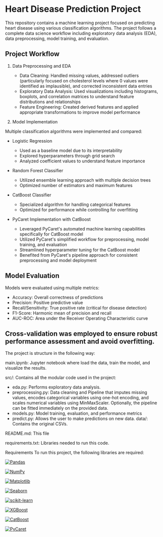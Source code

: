 # Heart Disease Prediction Project
This repository contains a machine learning project focused on predicting heart disease using various classification algorithms. 
The project follows a complete data science workflow including exploratory data analysis (EDA), data preprocessing, model training, and evaluation.


## Project Workflow
1. Data Preprocessing and EDA

    - Data Cleaning: Handled missing values, addressed outliers (particularly focused on cholesterol levels where 0 values were identified as implausible), and corrected inconsistent data entries
    - Exploratory Data Analysis: Used visualizations including histograms, boxplots, and correlation matrices to understand feature distributions and relationships
    - Feature Engineering: Created derived features and applied appropriate transformations to improve model performance

2. Model Implementation
   
Multiple classification algorithms were implemented and compared:


- Logistic Regression

    - Used as a baseline model due to its interpretability
    - Explored hyperparameters through grid search
    - Analyzed coefficient values to understand feature importance

- Random Forest Classifier

    - Utilized ensemble learning approach with multiple decision trees
    - Optimized number of estimators and maximum features

- CatBoost Classifier

    - Specialized algorithm for handling categorical features
    - Optimized for performance while controlling for overfitting

- PyCaret Implementation with CatBoost

    - Leveraged PyCaret's automated machine learning capabilities specifically for CatBoost model
    - Utilized PyCaret's simplified workflow for preprocessing, model training, and evaluation
    - Streamlined hyperparameter tuning for the CatBoost model
    - Benefited from PyCaret's pipeline approach for consistent preprocessing and model deployment

## Model Evaluation
Models were evaluated using multiple metrics:

- Accuracy: Overall correctness of predictions
- Precision: Positive predictive value
- Recall/Sensitivity: True positive rate (critical for disease detection)
- F1-Score: Harmonic mean of precision and recall
- AUC-ROC: Area under the Receiver Operating Characteristic curve

Cross-validation was employed to ensure robust performance assessment and avoid overfitting.
---

The project is structure in the following way:

main.ipynb: Jupyter notebook where load the data, train the model, and visualize the results.

src/: Contains all the modular code used in the project:

- eda.py: Performs exploratory data analysis.
- preprocessing.py: Data cleaning and Pipeline that imputes missing values, encodes categorical variables using one-hot encoding, and scales numerical variables using MinMaxScaler. Optionally, the pipeline can be fitted immediately on the provided data.
- models.py: Model training, evaluation, and performance metrics
- predict.py: Allows the user to make predictions on new data.
data/: Contains the original CSVs.

README.md: This file

requirements.txt: Libraries needed to run this code.


Requirements
To run this project, the following libraries are required:

[![Pandas](https://img.shields.io/badge/Pandas-150458?style=for-the-badge&logo=pandas&logoColor=white)](https://pandas.pydata.org/)

[![NumPy](https://img.shields.io/badge/NumPy-013243?style=for-the-badge&logo=numpy&logoColor=white)](https://numpy.org/)

[![Matplotlib](https://img.shields.io/badge/Matplotlib-11557c?style=for-the-badge&logo=python&logoColor=white)](https://matplotlib.org/)

[![Seaborn](https://img.shields.io/badge/Seaborn-3776AB?style=for-the-badge&logo=python&logoColor=white)](https://seaborn.pydata.org/)

[![scikit-learn](https://img.shields.io/badge/scikit--learn-F7931E?style=for-the-badge&logo=scikit-learn&logoColor=white)](https://scikit-learn.org/)

[![XGBoost](https://img.shields.io/badge/XGBoost-0078D4?style=for-the-badge&logo=python&logoColor=white)](https://xgboost.readthedocs.io/)

[![CatBoost](https://img.shields.io/badge/CatBoost-FFB13B?style=for-the-badge&logo=python&logoColor=black)](https://catboost.ai/)

[![PyCaret](https://img.shields.io/badge/PyCaret-3776AB?style=for-the-badge&logo=python&logoColor=white)](https://pycaret.org/)


